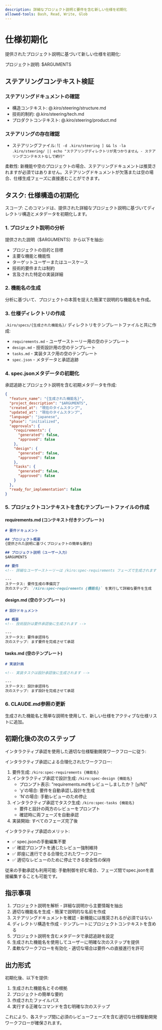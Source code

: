 ```yaml
---
description: 詳細なプロジェクト説明と要件を含む新しい仕様を初期化
allowed-tools: Bash, Read, Write, Glob
---
```


# 仕様初期化

提供されたプロジェクト説明に基づいて新しい仕様を初期化:

プロジェクト説明: $ARGUMENTS

## ステアリングコンテキスト検証

### ステアリングドキュメントの確認
- 構造コンテキスト: @.kiro/steering/structure.md
- 技術的制約: @.kiro/steering/tech.md  
- プロダクトコンテキスト: @.kiro/steering/product.md

### ステアリングの存在確認
- ステアリングファイル: !`[ -d .kiro/steering ] && ls -la .kiro/steering/ || echo "ステアリングディレクトリが見つかりません - ステアリングコンテキストなしで続行"`

柔軟性: 新機能や空のプロジェクトの場合、ステアリングドキュメントは推奨されますが必須ではありません。ステアリングドキュメントが欠落または空の場合、仕様生成フェーズに直接進むことができます。

## タスク: 仕様構造の初期化

スコープ: このコマンドは、提供された詳細なプロジェクト説明に基づいてディレクトリ構造とメタデータを初期化します。

### 1. プロジェクト説明の分析
提供された説明（$ARGUMENTS）から以下を抽出:
- プロジェクトの目的と目標
- 主要な機能と機能性
- ターゲットユーザーまたはユースケース
- 技術的要件または制約
- 言及された特定の実装詳細

### 2. 機能名の生成
分析に基づいて、プロジェクトの本質を捉えた簡潔で説明的な機能名を作成。

### 3. 仕様ディレクトリの作成
`.kiro/specs/{生成された機能名}/` ディレクトリをテンプレートファイルと共に作成:
- `requirements.md` - ユーザーストーリー用の空のテンプレート
- `design.md` - 技術設計用の空のテンプレート  
- `tasks.md` - 実装タスク用の空のテンプレート
- `spec.json` - メタデータと承認追跡

### 4. spec.jsonメタデータの初期化
承認追跡とプロジェクト説明を含む初期メタデータを作成:
```json
{
  "feature_name": "{生成された機能名}",
  "project_description": "$ARGUMENTS",
  "created_at": "現在のタイムスタンプ",
  "updated_at": "現在のタイムスタンプ",
  "language": "japanese",
  "phase": "initialized",
  "approvals": {
    "requirements": {
      "generated": false,
      "approved": false
    },
    "design": {
      "generated": false,
      "approved": false
    },
    "tasks": {
      "generated": false,
      "approved": false
    }
  },
  "ready_for_implementation": false
}
```

### 5. プロジェクトコンテキストを含むテンプレートファイルの作成

#### requirements.md (コンテキスト付きテンプレート)
```markdown
# 要件ドキュメント

## プロジェクト概要
{提供された説明に基づくプロジェクトの簡単な要約}

## プロジェクト説明（ユーザー入力）
$ARGUMENTS

## 要件
<!-- 詳細なユーザーストーリーは /kiro:spec-requirements フェーズで生成されます -->

---
ステータス: 要件生成の準備完了
次のステップ: `/kiro:spec-requirements {機能名}` を実行して詳細な要件を生成
```

#### design.md (空のテンプレート)
```markdown
# 設計ドキュメント

## 概要
<!-- 技術設計は要件承認後に生成されます -->

---
ステータス: 要件承認待ち
次のステップ: まず要件を完成させて承認
```

#### tasks.md (空のテンプレート)
```markdown
# 実装計画

<!-- 実装タスクは設計承認後に生成されます -->

---
ステータス: 設計承認待ち  
次のステップ: まず設計を完成させて承認
```

### 6. CLAUDE.md参照の更新
生成された機能名と簡単な説明を使用して、新しい仕様をアクティブな仕様リストに追加。

## 初期化後の次のステップ

インタラクティブ承認を使用した適切な仕様駆動開発ワークフローに従う:

インタラクティブ承認による合理化されたワークフロー:
1. 要件生成: `/kiro:spec-requirements {機能名}`
2. インタラクティブ承認で設計生成: `/kiro:spec-design {機能名}`
   - プロンプト表示: "requirements.mdをレビューしましたか？ [y/N]"
   - 'y'の場合: 要件を自動承認し設計を生成
   - 'N'の場合: 手動レビューのため停止
3. インタラクティブ承認でタスク生成: `/kiro:spec-tasks {機能名}`
   - 要件と設計の両方のレビューをプロンプト
   - 確認時に両フェーズを自動承認
4. 実装開始: すべてのフェーズ完了後

インタラクティブ承認のメリット:
- ✅ spec.jsonの手動編集不要
- ✅ 確認プロンプトを通じたレビュー強制維持
- ✅ 即座に進行できる合理化されたワークフロー
- ✅ 適切なレビューのために停止できる安全性の保持

従来の手動承認も利用可能:
手動制御を好む場合、フェーズ間でspec.jsonを直接編集することも可能です。

## 指示事項

1. プロジェクト説明を解析 - 詳細な説明から主要情報を抽出
2. 適切な機能名を生成 - 簡潔で説明的な名前を作成
3. ステアリングドキュメントを確認 - 新機能には推奨されるが必須ではない
4. ディレクトリ構造を作成 - テンプレートにプロジェクトコンテキストを含める
5. プロジェクト説明を含むメタデータで承認追跡を設定
6. 生成された機能名を使用してユーザーに明確な次のステップを提供
7. 柔軟なワークフローを有効化 - 適切な場合は要件への直接進行を許可

## 出力形式

初期化後、以下を提供:
1. 生成された機能名とその根拠
2. プロジェクトの簡単な要約
3. 作成されたファイルパス
4. 実行する正確なコマンドを含む明確な次のステップ

これにより、各ステップ間に必須のレビューフェーズを含む適切な仕様駆動開発ワークフローが確保されます。
